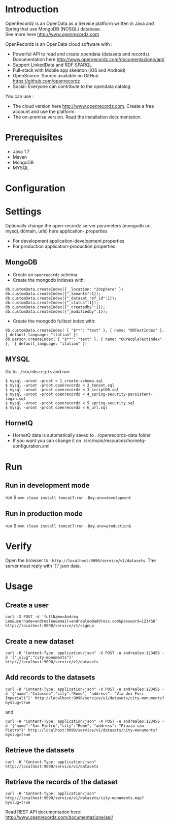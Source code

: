# Introduction
OpenRecordz is an OpenData as a Service platform written in Java and Spring that use MongoDB (NOSQL) database.  
See more here http://www.openrecordz.com

OpenRecordz is an OpenData cloud software with : 
* Powerful API to read and create opendata (datasets and records). Documentation here http://www.openrecordz.com/documentazione/api/
* Support LinkedData and RDF SPARQL 
* Full-stack with Mobile app skeleton (iOS and Android) 
* OpenSource. Source available on GitHub https://github.com/openrecordz 
* Social: Everyone can contribute to the opendata catalog

You can use :
* The cloud version here http://www.openrecordz.com. Create a free account and use the platform.
* The on-premise version. Read the installation documentation.




# Prerequisites
* Java 1.7
* Maven
* MongoDB 
* MYSQL

# Configuration

# Settings

Optionally change the open-recordz server parameters (mongodb uri, mysql, domain, urls) here application-<ENVIRONMENT>.properties 

* For development application-development.properties 
* For production application-production.properties 
 
## MongoDB
* Create an `openrecordz` schema.
* Create the mongodb indexes with:

```
db.customData.createIndex({ _location: "2dsphere" })
db.customData.createIndex({"_tenants":1});
db.customData.createIndex({"_dataset_ref_id":1});
db.customData.createIndex({"_status":1});
db.customData.createIndex({"_createdby":1});
db.customData.createIndex({"_modifiedby":1});
```
	
* Create the mongodb fulltext index with:

```
db.customData.createIndex( { "$**": "text" }, { name: "ORTextIndex" },  { default_language: "italian" })
db.person.createIndex( { "$**": "text" }, { name: "ORPeopleTextIndex" },  { default_language: "italian" })
```

## MYSQL
Go to `./bin/dbscripts` and run:

```
$ mysql -uroot -proot < 1_create-schema.sql
$ mysql -uroot -proot openrecordz < 2_tenant.sql 
$ mysql -uroot -proot openrecordz < 3_scriptDB.sql
$ mysql -uroot -proot openrecordz < 4_spring-security-persistent-login.sql 
$ mysql -uroot -proot openrecordz < 5_spring-security.sql 
$ mysql -uroot -proot openrecordz < 6_url.sql     
```

## HornetQ 
* HornetQ data is automatically saved to ../openrecordz-data folder 
* If you want you can change it on ./src/main/resources/hornetq-configuration.xml

# Run 

## Run in development mode

run $ `mvn clean install tomcat7:run -Dmy.env=development`

## Run in production mode

run $ `mvn clean install tomcat7:run -Dmy.env=production&`

# Verify

Open the browser to : `http://localhost:9090/service/v1/datasets`. The server must reply with '[]' json data.

# Usage

## Create a user

```
curl -X POST -d 'fullName=Andrea Leo&username=andrealeo&email=andrealeo@address.com&password=123456' http://localhost:9090/service/v1/signup
```

## Create a new dataset

```
curl -H "Content-Type: application/json" -X POST -u andrealeo:123456 -d '{"_slug":"city-monuments"}' http://localhost:9090/service/v1/datasets
```

## Add records to the datasets

```
curl -H "Content-Type: application/json" -X POST -u andrealeo:123456 -d '{"name":"Colosseo","city":"Rome", "address": "Via dei Fori Imperiali"}' http://localhost:9090/service/v1/datasets/city-monuments?byslug=true
```

and 

```
curl -H "Content-Type: application/json" -X POST -u andrealeo:123456 -d '{"name":"San Pietro","city":"Rome", "address": "Piazza san Pietro"}' http://localhost:9090/service/v1/datasets/city-monuments?byslug=true
```

## Retrieve the datasets

```
curl -H "Content-Type: application/json" http://localhost:9090/service/v1/datasets
```

## Retrieve the records of the dataset

```
curl -H "Content-Type: application/json" http://localhost:9090/service/v1/datasets/city-monuments.map?byslug=true
```

Read REST API documentation here: http://www.openrecordz.com/documentazione/api/















